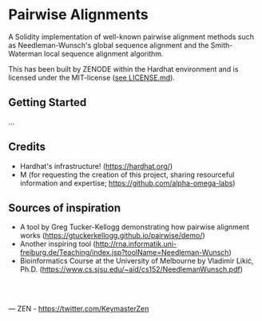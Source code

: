 # Pairwise Alignments
A Solidity implementation of well-known pairwise alignment methods such as Needleman-Wunsch's global sequence alignment and the Smith-Waterman local sequence alignment algorithm.

This has been built by ZENODE within the Hardhat environment and is licensed under the MIT-license ([see LICENSE.md](./LICENSE.md)).

## Getting Started
...

## Credits
- Hardhat's infrastructure! (https://hardhat.org/)
- M (for requesting the creation of this project, sharing resourceful information and expertise; https://github.com/alpha-omega-labs)

## Sources of inspiration
- A tool by Greg Tucker-Kellogg demonstrating how pairwise alignment works (https://gtuckerkellogg.github.io/pairwise/demo/)
- Another inspiring tool (http://rna.informatik.uni-freiburg.de/Teaching/index.jsp?toolName=Needleman-Wunsch)
- Bioinformatics Course at the University of Melbourne by Vladimir Likić, Ph.D. (https://www.cs.sjsu.edu/~aid/cs152/NeedlemanWunsch.pdf)
</br>
</br>

 — ZEN - https://twitter.com/KeymasterZen

